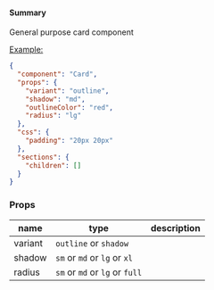 #### Summary

General purpose card component

<u>Example:</u>

```JSON
{
  "component": "Card",
  "props": {
    "variant": "outline",
    "shadow": "md",
    "outlineColor": "red",
    "radius": "lg"
  },
  "css": {
    "padding": "20px 20px"
  },
  "sections": {
    "children": []
  }
}
```

### Props

| name    | type                           | description |
| ------- | ------------------------------ | ----------- |
| variant | `outline` or `shadow`          |             |
| shadow  | `sm` or `md` or `lg` or `xl`   |             |
| radius  | `sm` or `md` or `lg` or `full` |             |
